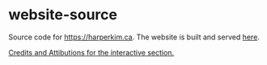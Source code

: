 # website-source

Source code for https://harperkim.ca. The website is built and served [here](https://github.com/imkimdol/website-serve).

[Credits and Attibutions for the interactive section.](https://harperkim.ca/interactive/credits)
